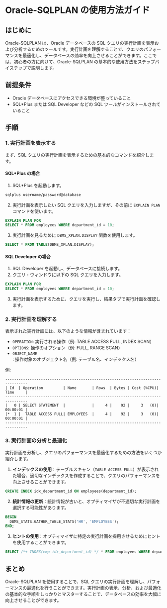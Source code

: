 # Oracle-SQLPLAN の使用方法ガイド

## はじめに

Oracle-SQLPLAN は、Oracle データベースの SQL クエリの実行計画を表示および分析するためのツールです。実行計画を理解することで、クエリのパフォーマンスを最適化し、データベースの効率を向上させることができます。ここでは、初心者の方に向けて、Oracle-SQLPLAN の基本的な使用方法をステップバイステップで説明します。

## 前提条件

- Oracle データベースにアクセスできる環境が整っていること
- SQL*Plus または SQL Developer などの SQL ツールがインストールされていること

## 手順

### 1. 実行計画を表示する

まず、SQL クエリの実行計画を表示するための基本的なコマンドを紹介します。

#### SQL*Plus の場合

1. SQL*Plus を起動します。

```sh
sqlplus username/password@database
```

2. 実行計画を表示したい SQL クエリを入力しますが、その前に `EXPLAIN PLAN` コマンドを使います。

```sql
EXPLAIN PLAN FOR
SELECT * FROM employees WHERE department_id = 10;
```

3. 実行計画を見るために `DBMS_XPLAN.DISPLAY` 関数を使用します。

```sql
SELECT * FROM TABLE(DBMS_XPLAN.DISPLAY);
```

#### SQL Developer の場合

1. SQL Developer を起動し、データベースに接続します。
2. クエリ・ウィンドウに以下の SQL クエリを入力します。

```sql
EXPLAIN PLAN FOR
SELECT * FROM employees WHERE department_id = 10;
```

3. 実行計画を表示するために、クエリを実行し、結果タブで実行計画を確認します。

### 2. 実行計画を理解する

表示された実行計画には、以下のような情報が含まれています：

- `OPERATION`: 実行される操作（例: TABLE ACCESS FULL, INDEX SCAN）
- `OPTIONS`: 操作のオプション（例: FULL, RANGE SCAN）
- `OBJECT_NAME`: 操作対象のオブジェクト名（例: テーブル名、インデックス名）

例:

```
--------------------------------------------------------------------------------
| Id  | Operation         | Name       | Rows  | Bytes | Cost (%CPU)| Time     |
--------------------------------------------------------------------------------
|   0 | SELECT STATEMENT  |            |     4 |    92 |     3   (0)| 00:00:01 |
|*  1 |  TABLE ACCESS FULL| EMPLOYEES  |     4 |    92 |     3   (0)| 00:00:01 |
--------------------------------------------------------------------------------
```

### 3. 実行計画の分析と最適化

実行計画を分析し、クエリのパフォーマンスを最適化するための方法をいくつか紹介します。

1. **インデックスの使用**：テーブルスキャン（`TABLE ACCESS FULL`）が表示された場合、適切なインデックスを作成することで、クエリのパフォーマンスを向上させることができます。

```sql
CREATE INDEX idx_department_id ON employees(department_id);
```

2. **統計情報の更新**：統計情報が古いと、オプティマイザが不適切な実行計画を選択する可能性があります。

```sql
BEGIN
  DBMS_STATS.GATHER_TABLE_STATS('HR', 'EMPLOYEES');
END;
```

3. **ヒントの使用**：オプティマイザに特定の実行計画を採用させるためにヒントを使用することができます。

```sql
SELECT /*+ INDEX(emp idx_department_id) */ * FROM employees WHERE department_id = 10;
```

## まとめ

Oracle-SQLPLAN を使用することで、SQL クエリの実行計画を理解し、パフォーマンスの最適化を行うことができます。実行計画の表示、分析、および最適化の基本的な手順をしっかりとマスターすることで、データベースの効率を大幅に向上させることができます。